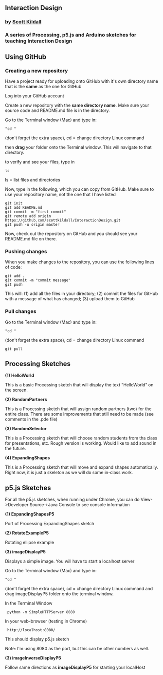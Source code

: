 ## Interaction Design

###  by [Scott Kildall](www.kildall.com)


### A series of Processing, p5.js and Arduino sketches for teaching Interaction Design


## Using GitHub
### Creating a new repository

Have a project ready for uploading onto GitHub with it's own directory name that is the **same** as the one for GitHub

Log into your GitHub account

Create a new repository with the **same directory name**. Make sure your source code and README.md file is in the directory.

Go to the Terminal window (Mac) and type in:

	"cd "
(don't forget the extra space), cd = change directory Linux command

then **drag** your folder onto the Terminal window. This will navigate to that directory.

to verify and see your files, type in
	
	ls


ls = list files and directories


Now, type in the following, which you can copy from GitHub. Make sure to use your repository name, not the one that I have listed


	git init
	git add README.md
	git commit -m "first commit"
	git remote add origin https://github.com/scottkildall/InteractionDesign.git
	git push -u origin master
	
	

Now, check out the repository on GitHub and you should see your README.md file on there. 

### Pushing changes

When you make changes to the repository, you can use the following lines of code:

	git add .
	git commit -m "commit message"
	git push

This will:
(1) add all the files in your directory; (2) commit the files for GitHub with a message of what has changed; (3) upload them to GitHub

### Pull changes

Go to the Terminal window (Mac) and type in:

	"cd "
(don't forget the extra space), cd = change directory Linux command


	git pull



## Processing Sketches

**(1) HelloWorld**

This is a basic Processing sketch that will display the text "HelloWorld" on the screen. 

**(2) RandomPartners**

This is a Processing sketch that will assign random partners (two) for the entire class. There are some  improvements that still need to be made (see comments in the .pde file)

**(3) RandomSelector**

This is a Processing sketch that will choose random students from tha class for presentations, etc. Rough version is working. Would like to add sound in the future.

**(4) ExpandingShapes**

This is a Processing sketch that will move and expand shapes automatically. Right now, it is just a skeleton as we will do some in-class work.


## p5.js Sketches

For all the p5.js sketches, when running under Chrome, you can do View->Developer Source->Java Console to see console information


**(1) ExpandingShapesP5**

Port of Processing ExpandingShapes sketch

**(2) RotateExampleP5**

Rotating ellipse example

**(3) imageDisplayP5**

Displays a simple image. You will have to start a localhost server

Go to the Terminal window (Mac) and type in:

	"cd "
(don't forget the extra space), cd = change directory Linux command and drag imageDisplayP5 folder onto the terminal window.



In the Terminal Window

	 python -m SimpleHTTPServer 8080

In your web-browser (testing in Chrome)


	 http://localhost:8080/

This should display p5.js sketch

Note: I'm using 8080 as the port, but this can be other numbers as well.


**(3) imageInverseDisplayP5**

Follow same directions as **imageDisplayP5** for starting your localHost
